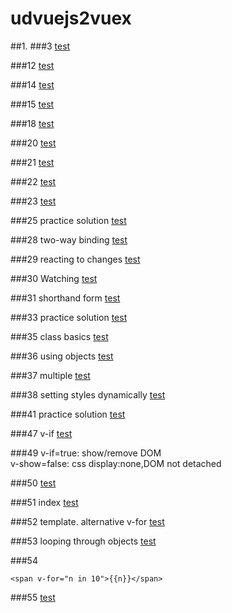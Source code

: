 # udvuejs2vuex
##1.
###3 
[test](https://jsfiddle.net/rengokantai/twu91u3e/)

###12
[test](https://jsfiddle.net/rengokantai/sv3gjja8/)

###14
[test](https://jsfiddle.net/rengokantai/s4sde93q/)

###15
[test](https://jsfiddle.net/rengokantai/rqxmg5jh/)

###18
[test](https://jsfiddle.net/rengokantai/1t34Lgu7/)

###20
[test](https://jsfiddle.net/rengokantai/7yck94o2/)

###21
[test](https://jsfiddle.net/rengokantai/87c0gtL3/)


###22
[test](https://jsfiddle.net/rengokantai/Ldowbdk4/)

###23
[test](https://jsfiddle.net/rengokantai/fhfm7j3d/)

###25 practice solution
[test](https://jsfiddle.net/rengokantai/nLz0qatr/)

###28 two-way binding
[test](https://jsfiddle.net/rengokantai/kng9h1h2/)

###29 reacting to changes
[test](https://jsfiddle.net/rengokantai/u14saLw9/)

###30 Watching
[test](https://jsfiddle.net/rengokantai/bc7wcLtv/)


###31 shorthand form
[test](https://jsfiddle.net/rengokantai/2c4od0ov/)

###33 practice solution
[test](https://jsfiddle.net/rengokantai/k7eu0rjg/)


###35 class basics
[test](https://jsfiddle.net/rengokantai/pk5outxu/)

###36 using objects
[test](https://jsfiddle.net/rengokantai/ew8ojgs7/)


###37 multiple
[test](https://jsfiddle.net/rengokantai/ko3832sc/)


###38 setting styles dynamically
[test](https://jsfiddle.net/rengokantai/kvk4ho1m/)

###41 practice solution
[test](https://jsfiddle.net/rengokantai/u2aLgqjk/)

###47 v-if
[test](https://jsfiddle.net/rengokantai/L7kgxnf7/)

###49
v-if=true: show/remove DOM  
v-show=false: css display:none,DOM not detached

###50
[test](https://jsfiddle.net/rengokantai/tyuLedx6/)

###51 index
[test](https://jsfiddle.net/rengokantai/nguwdvas/)

###52 template. alternative v-for
[test](https://jsfiddle.net/rengokantai/k04vb5zz/)


###53 looping through objects
[test](https://jsfiddle.net/rengokantai/dqphhmbe/)


###54
```
<span v-for="n in 10">{{n}}</span>
```


###55
[test](https://jsfiddle.net/rengokantai/bsarj6up/)
